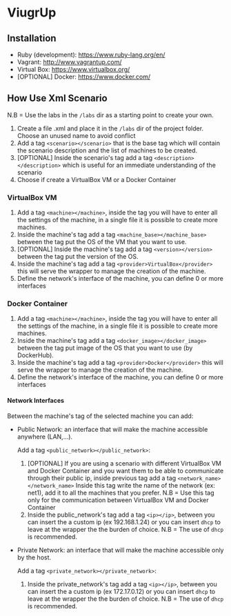 # ViugrUp

## Installation
- Ruby (development): https://www.ruby-lang.org/en/
- Vagrant: http://www.vagrantup.com/
- Virtual Box: https://www.virtualbox.org/
- [OPTIONAL] Docker: https://www.docker.com/

## How Use Xml Scenario
N.B = Use the labs in the `/labs` dir as a starting point to create your own.
1. Create a file .xml and place it in the `/labs` dir of the  project folder. Choose an unused name to avoid
conflict
2. Add a tag `<scenario></scenario>` that is the base tag which will contain the scenario description and the list of machines to be created.
3. [OPTIONAL] Inside the scenario's tag add a tag `<description></description>` which is useful for an immediate understanding of the scenario
4. Choose if create a VirtualBox VM or a Docker Container

### VirtualBox VM
1. Add a tag `<machine></machine>`,  inside the tag you will have to enter all the settings of the machine, in a single file it is possible to create more machines.
2. Inside the machine's tag add a tag `<machine_base></machine_base>` between the tag put the OS of the VM that you want to use.
3. [OPTIONAL] Inside the machine's tag add a tag `<version></version>` between the tag put the version of the OS.
4. Inside the machine's tag add a tag `<provider>VirtualBox</provider>` this will serve the wrapper to manage the creation of the machine.
5. Define the network's interface of the machine, you can define 0 or more interfaces

### Docker Container
1. Add a tag `<machine></machine>`,  inside the tag you will have to enter all the settings of the machine, in a single file it is possible to create more machines.
2. Inside the machine's tag add a tag `<docker_image></docker_image>` between the tag put image of the OS that you want to use (by DockerHub).
3. Inside the machine's tag add a tag `<provider>Docker</provider>` this will serve the wrapper to manage the creation of the machine.
4. Define the network's interface of the machine, you can define 0 or more interfaces

#### Network Interfaces
Between the machine's tag of the selected machine you can add:
- Public Network: an interface that will make the machine accessible anywhere (LAN,...).

  Add a tag `<public_network></public_network>`:
  1. [OPTIONAL] If you are using a scenario with different VirtualBox VM and Docker Container and you want them to be able to communicate through their public ip,
  inside previous tag add a tag `<network_name></network_name>` Inside this tag write the name of the network (ex: net1), add it to
  all the machines that you prefer.
  N.B = Use this tag only for the communication between VirtualBox VM and Docker Container
  2. Inside the public_network's tag add a tag `<ip></ip>`, between you can insert the a custom ip (ex 192.168.1.24) or you can insert
  `dhcp` to leave at the wrapper the the burden of choice.
  N.B = The use of `dhcp` is recommended.
 
- Private Network: an interface that will make the machine accessible only by the host.

  Add a tag `<private_network></private_network>`:
   1. Inside the private_network's tag add a tag `<ip></ip>`, between you can insert the a custom ip (ex 172.17.0.12) or you can insert
    `dhcp` to leave at the wrapper the the burden of choice.
    N.B = The use of `dhcp` is recommended.
 
        

                                                                                                  

                  

                                                    
 
                                                          

 
